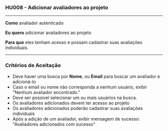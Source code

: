 ### HU008 - Adicionar avaliadores ao projeto

---

**Como** avaliador autenticado

**Eu quero** adicionar avaliadores ao projeto

**Para que** eles tenham acesso e possam cadastrar suas avaliações individuais.

---

### Critérios de Aceitação

- Deve haver uma busca por **Nome**, ou **Email** para buscar um avaliador e adicioná-lo
- Caso o email ou nome não corresponda a nenhum usuário, exibir "Nenhum avaliador encontrado."
- Deve ser possível selecionar um ou mais usuários na busca.
- Os avaliadores adicionados devem ter acesso ao projeto
- Os avaliadores adicionados poderão cadastrar suas avaliações individuais
- Após a adição de um avaliador, exibir mensagem de sucesso: "Avaliadores adicionados com sucesso"
